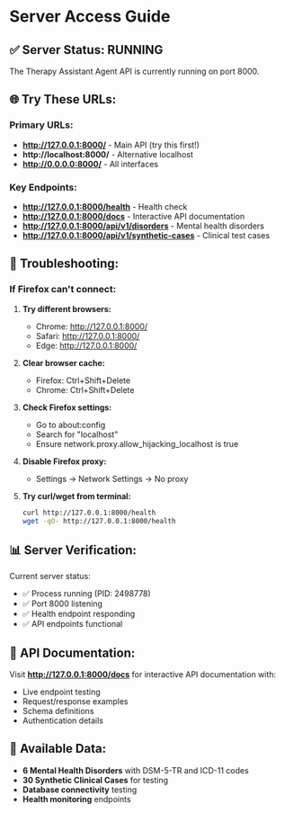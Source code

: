 # Server Access Guide

## ✅ Server Status: RUNNING

The Therapy Assistant Agent API is currently running on port 8000.

## 🌐 Try These URLs:

### Primary URLs:
- **http://127.0.0.1:8000/** - Main API (try this first!)
- **http://localhost:8000/** - Alternative localhost
- **http://0.0.0.0:8000/** - All interfaces

### Key Endpoints:
- **http://127.0.0.1:8000/health** - Health check
- **http://127.0.0.1:8000/docs** - Interactive API documentation
- **http://127.0.0.1:8000/api/v1/disorders** - Mental health disorders
- **http://127.0.0.1:8000/api/v1/synthetic-cases** - Clinical test cases

## 🔧 Troubleshooting:

### If Firefox can't connect:

1. **Try different browsers:**
   - Chrome: http://127.0.0.1:8000/
   - Safari: http://127.0.0.1:8000/
   - Edge: http://127.0.0.1:8000/

2. **Clear browser cache:**
   - Firefox: Ctrl+Shift+Delete
   - Chrome: Ctrl+Shift+Delete

3. **Check Firefox settings:**
   - Go to about:config
   - Search for "localhost"
   - Ensure network.proxy.allow_hijacking_localhost is true

4. **Disable Firefox proxy:**
   - Settings → Network Settings → No proxy

5. **Try curl/wget from terminal:**
   ```bash
   curl http://127.0.0.1:8000/health
   wget -qO- http://127.0.0.1:8000/health
   ```

## 📊 Server Verification:

Current server status:
- ✅ Process running (PID: 2498778)
- ✅ Port 8000 listening
- ✅ Health endpoint responding
- ✅ API endpoints functional

## 🚀 API Documentation:

Visit **http://127.0.0.1:8000/docs** for interactive API documentation with:
- Live endpoint testing
- Request/response examples
- Schema definitions
- Authentication details

## 📝 Available Data:

- **6 Mental Health Disorders** with DSM-5-TR and ICD-11 codes
- **30 Synthetic Clinical Cases** for testing
- **Database connectivity** testing
- **Health monitoring** endpoints